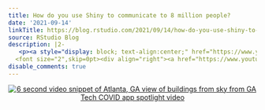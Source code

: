 ```yaml
---
title: How do you use Shiny to communicate to 8 million people?
date: '2021-09-14'
linkTitle: https://blog.rstudio.com/2021/09/14/how-do-you-use-shiny-to-communicate-to-8-million-people/
source: RStudio Blog
description: |2-
   <p><a style="display: block; text-align:center;" href="https://www.youtube.com/watch?v=BmpnfLLrr4w" target="_blank"><img src="https://videoapi-muybridge.vimeocdn.com/animated-thumbnails/image/ad5e6a47-1c2e-4336-a7aa-dae8f9c9081a.gif?ClientID=vimeo-core-prod&Date=1631289709&Signature=8fb54815404a8aa7ef3430242fd3fdc58dbd9b60" alt="6 second video snippet of Atlanta, GA view of buildings from sky from GA Tech COVID app spotlight video" style=" max-height:100%; max-width:100%;"/></a>
  <font size="2",skip=0pt><div align="right"><a href="https://www.youtube.com/watch?v=BmpnfLLrr4w." ...
disable_comments: true
---
```

 <p><a style="display: block; text-align:center;" href="https://www.youtube.com/watch?v=BmpnfLLrr4w" target="_blank"><img src="https://videoapi-muybridge.vimeocdn.com/animated-thumbnails/image/ad5e6a47-1c2e-4336-a7aa-dae8f9c9081a.gif?ClientID=vimeo-core-prod&Date=1631289709&Signature=8fb54815404a8aa7ef3430242fd3fdc58dbd9b60" alt="6 second video snippet of Atlanta, GA view of buildings from sky from GA Tech COVID app spotlight video" style=" max-height:100%; max-width:100%;"/></a>
<font size="2",skip=0pt><div align="right"><a href="https://www.youtube.com/watch?v=BmpnfLLrr4w." ...